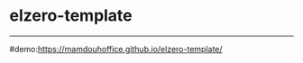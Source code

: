 # elzero-template
---------------------------

#demo:https://mamdouhoffice.github.io/elzero-template/
